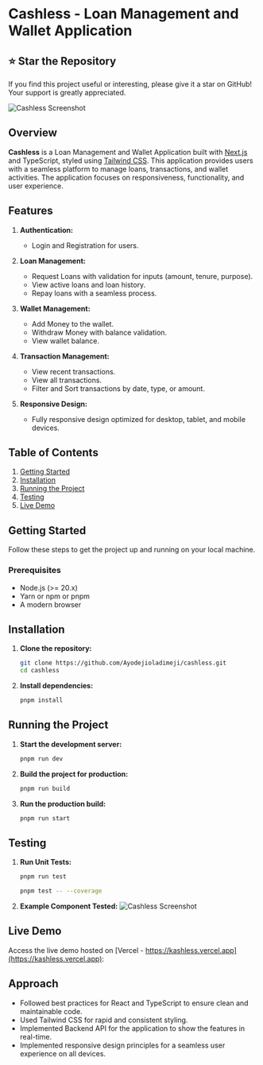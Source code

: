 # Cashless - Loan Management and Wallet Application


## ⭐ Star the Repository

If you find this project useful or interesting, please give it a star on GitHub! Your support is greatly appreciated.

![Cashless Screenshot](https://res.cloudinary.com/devsource/image/upload/v1735986158/screenshot_eaymji.png)

## Overview

**Cashless** is a Loan Management and Wallet Application built with [Next.js](https://nextjs.org/) and TypeScript, styled using [Tailwind CSS](https://tailwindcss.com/). This application provides users with a seamless platform to manage loans, transactions, and wallet activities. The application focuses on responsiveness, functionality, and user experience.

## Features

1. **Authentication:**
   - Login and Registration for users.
   
2. **Loan Management:**
   - Request Loans with validation for inputs (amount, tenure, purpose).
   - View active loans and loan history.
   - Repay loans with a seamless process.

3. **Wallet Management:**
   - Add Money to the wallet.
   - Withdraw Money with balance validation.
   - View wallet balance.

4. **Transaction Management:**
   - View recent transactions.
   - View all transactions.
   - Filter and Sort transactions by date, type, or amount.

5. **Responsive Design:**
   - Fully responsive design optimized for desktop, tablet, and mobile devices.

## Table of Contents

1. [Getting Started](#getting-started)
2. [Installation](#installation)
3. [Running the Project](#running-the-project)
4. [Testing](#testing)
5. [Live Demo](#live-demo)

## Getting Started

Follow these steps to get the project up and running on your local machine.

### Prerequisites

- Node.js (>= 20.x)
- Yarn or npm or pnpm
- A modern browser

## Installation

1. **Clone the repository:**

    ```bash
    git clone https://github.com/Ayodejioladimeji/cashless.git
    cd cashless
    ```

2. **Install dependencies:**

    ```bash
    pnpm install
    ```

## Running the Project

1. **Start the development server:**

    ```bash
    pnpm run dev
    ```

2. **Build the project for production:**

    ```bash
    pnpm run build
    ```

3. **Run the production build:**

    ```bash
    pnpm run start
    ```

## Testing

1. **Run Unit Tests:**

    ```bash
    pnpm run test
    ```

    ```bash
    pnpm test -- --coverage
    ```

2. **Example Component Tested:**
   ![Cashless Screenshot](https://res.cloudinary.com/devsource/image/upload/v1735986156/coverage_upmt8x.png)

## Live Demo

Access the live demo hosted on [Vercel - https://kashless.vercel.app](https://kashless.vercel.app):


## Approach

- Followed best practices for React and TypeScript to ensure clean and maintainable code.
- Used Tailwind CSS for rapid and consistent styling.
- Implemented Backend API for the application to show the features in real-time.
- Implemented responsive design principles for a seamless user experience on all devices.

